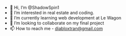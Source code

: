 - 👋 Hi, I’m @ShadowSpin1
- 👀 I’m interested in real estate and coding.
- 🌱 I’m currently learning web development at Le Wagon
- 💞️ I’m looking to collaborate on my final project
- 📫 How to reach me - diabloxtran@gmail.com

<!---
ShadowSpin1/ShadowSpin1 is a ✨ special ✨ repository because its `README.md` (this file) appears on your GitHub profile.
You can click the Preview link to take a look at your changes.
--->
